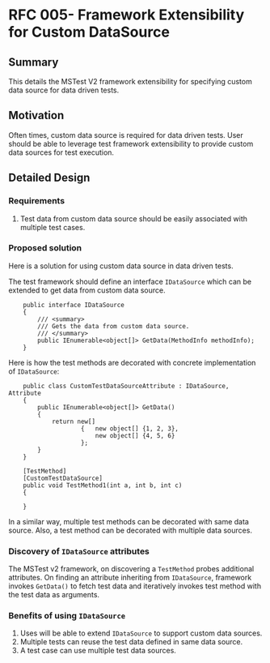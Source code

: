 # RFC 005- Framework Extensibility for Custom DataSource

## Summary
This details the MSTest V2 framework extensibility for specifying custom data source for data driven tests.

## Motivation
Often times, custom data source is required for data driven tests. User should be able to leverage test framework extensibility to provide custom data sources for test execution.

## Detailed Design

### Requirements
1. Test data from custom data source should be easily associated with multiple test cases.

### Proposed solution
Here is a solution for using custom data source in data driven tests.

The test framework should define an interface `IDataSource` which can be extended to get data from custom data source.
```
    public interface IDataSource
    {
        /// <summary>
        /// Gets the data from custom data source.
        /// </summary>
        public IEnumerable<object[]> GetData(MethodInfo methodInfo);
    }
```

Here is how the test methods are decorated with concrete implementation of `IDataSource`:
```
    public class CustomTestDataSourceAttribute : IDataSource, Attribute
    {
        public IEnumerable<object[]> GetData()
        {
            return new[]
                    {   new object[] {1, 2, 3},
                        new object[] {4, 5, 6}
                    };
        }
    }
```

```
    [TestMethod]
    [CustomTestDataSource]
    public void TestMethod1(int a, int b, int c)
    {
        
    }
```
In a similar way, multiple test methods can be decorated with same data source.
Also, a test method can be decorated with multiple data sources.

###  Discovery of `IDataSource` attributes
The MSTest v2 framework, on discovering a `TestMethod` probes additional attributes. On finding an attribute inheriting from `IDataSource`, framework invokes `GetData()` to fetch test data and iteratively invokes test method with the test data as arguments.

### Benefits of using `IDataSource`
1. Uses will be able to extend `IDataSource` to support custom data sources.
2. Multiple tests can reuse the test data defined in same data source.
3. A test case can use multiple test data sources.
